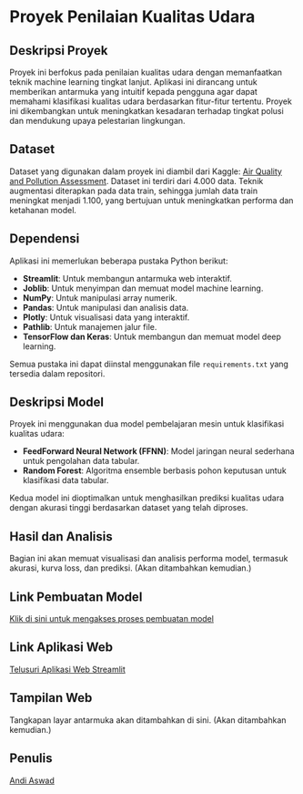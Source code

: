 # Proyek Penilaian Kualitas Udara

## Deskripsi Proyek
Proyek ini berfokus pada penilaian kualitas udara dengan memanfaatkan teknik machine learning tingkat lanjut. Aplikasi ini dirancang untuk memberikan antarmuka yang intuitif kepada pengguna agar dapat memahami klasifikasi kualitas udara berdasarkan fitur-fitur tertentu. Proyek ini dikembangkan untuk meningkatkan kesadaran terhadap tingkat polusi dan mendukung upaya pelestarian lingkungan.

## Dataset
Dataset yang digunakan dalam proyek ini diambil dari Kaggle: [Air Quality and Pollution Assessment](https://www.kaggle.com/datasets/mujtabamatin/air-quality-and-pollution-assessment). Dataset ini terdiri dari 4.000 data. Teknik augmentasi diterapkan pada data train, sehingga jumlah data train meningkat menjadi 1.100, yang bertujuan untuk meningkatkan performa dan ketahanan model.

## Dependensi
Aplikasi ini memerlukan beberapa pustaka Python berikut:
- **Streamlit**: Untuk membangun antarmuka web interaktif.
- **Joblib**: Untuk menyimpan dan memuat model machine learning.
- **NumPy**: Untuk manipulasi array numerik.
- **Pandas**: Untuk manipulasi dan analisis data.
- **Plotly**: Untuk visualisasi data yang interaktif.
- **Pathlib**: Untuk manajemen jalur file.
- **TensorFlow dan Keras**: Untuk membangun dan memuat model deep learning.

Semua pustaka ini dapat diinstal menggunakan file `requirements.txt` yang tersedia dalam repositori.

## Deskripsi Model
Proyek ini menggunakan dua model pembelajaran mesin untuk klasifikasi kualitas udara:
- **FeedForward Neural Network (FFNN)**: Model jaringan neural sederhana untuk pengolahan data tabular.
- **Random Forest**: Algoritma ensemble berbasis pohon keputusan untuk klasifikasi data tabular.

Kedua model ini dioptimalkan untuk menghasilkan prediksi kualitas udara dengan akurasi tinggi berdasarkan dataset yang telah diproses.

## Hasil dan Analisis
Bagian ini akan memuat visualisasi dan analisis performa model, termasuk akurasi, kurva loss, dan prediksi. (Akan ditambahkan kemudian.)

## Link Pembuatan Model
[Klik di sini untuk mengakses proses pembuatan model](#)

## Link Aplikasi Web
[Telusuri Aplikasi Web Streamlit](https://uapandiaswad.streamlit.app/)

## Tampilan Web
Tangkapan layar antarmuka akan ditambahkan di sini. (Akan ditambahkan kemudian.)

## Penulis
[Andi Aswad](https://github.com/AndiAswad)

